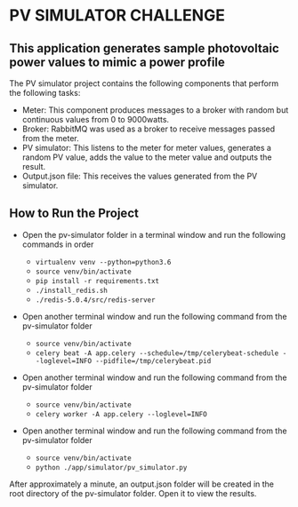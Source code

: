 # PV SIMULATOR CHALLENGE

## This application generates sample photovoltaic power values to mimic a power profile

The PV simulator project contains the following components that perform the following tasks:

* Meter: This component produces messages to a broker with random but continuous values from 0 to 9000watts.
* Broker: RabbitMQ was used as a broker to receive messages passed from the meter.
* PV simulator: This listens to the meter for meter values, generates a random PV value, adds the value to the meter value and outputs the result.
* Output.json file: This receives the values generated from the PV simulator.

## How to Run the Project

* Open the pv-simulator folder in a terminal window and run the following commands in order
    * `virtualenv venv --python=python3.6`
    * `source venv/bin/activate`
    * `pip install -r requirements.txt`
    * `./install_redis.sh`
    * `./redis-5.0.4/src/redis-server`

* Open another terminal window and run the following command from the pv-simulator folder
    * `source venv/bin/activate`
    * `celery beat -A app.celery --schedule=/tmp/celerybeat-schedule --loglevel=INFO --pidfile=/tmp/celerybeat.pid`
    
* Open another terminal window and run the following command from the pv-simulator folder
    * `source venv/bin/activate`
    * `celery worker -A app.celery --loglevel=INFO`

* Open another terminal window and run the following command from the pv-simulator folder
    * `source venv/bin/activate`
    * ` python ./app/simulator/pv_simulator.py `
    

After approximately a minute, an output.json folder will be created in the root directory of the pv-simulator folder. Open it to view the results.

